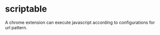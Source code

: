 # scriptable
A chrome extension can execute javascript according to configurations for url pattern.

